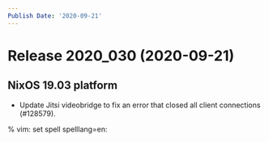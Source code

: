 ```yaml
---
Publish Date: '2020-09-21'
---
```


# Release 2020_030 (2020-09-21)

## NixOS 19.03 platform

- Update Jitsi videobridge to fix an error that closed all client connections (#128579).

% vim: set spell spelllang=en:
